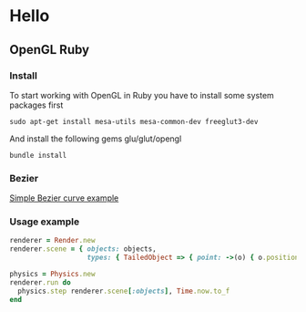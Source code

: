# Hello
## OpenGL Ruby
### Install
To start working with OpenGL in Ruby you have to install some system packages first

    sudo apt-get install mesa-utils mesa-common-dev freeglut3-dev

And install the following gems glu/glut/opengl

    bundle install

### Bezier
[Simple Bezier curve example](bezier.md)

### Usage example

```ruby
renderer = Render.new
renderer.scene = { objects: objects,
                   types: { TailedObject => { point: ->(o) { o.position }, path: ->(o) { o.path } } } }

physics = Physics.new
renderer.run do
  physics.step renderer.scene[:objects], Time.now.to_f
end
```
 